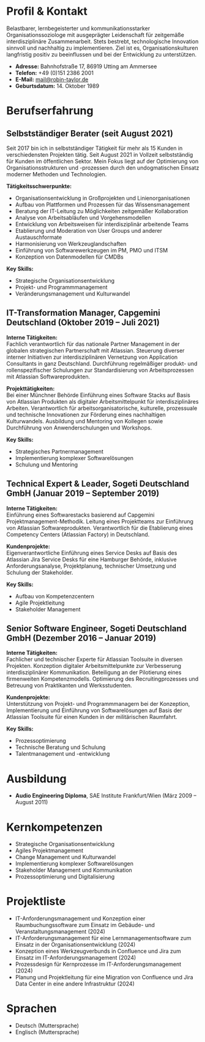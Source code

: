 # Profil & Kontakt

Belastbarer, lernbegeisterter und kommunikationsstarker Organisationssoziologe mit ausgeprägter Leidenschaft für zeitgemäße interdisziplinäre Zusammenarbeit. Stets bestrebt, technologische Innovation sinnvoll und nachhaltig zu implementieren. Ziel ist es, Organisationskulturen langfristig positiv zu beeinflussen und bei der Entwicklung zu unterstützen.

- **Adresse:** Bahnhofstraße 17, 86919 Utting am Ammersee
- **Telefon:** +49 (0)151 2386 2001
- **E-Mail:**  [mail@robin-taylor.de](mailto:mail@robin-taylor.de)
- **Geburtsdatum:** 14. Oktober 1989

# Berufserfahrung

## Selbstständiger Berater (seit August 2021)

Seit 2017 bin ich in selbstständiger Tätigkeit für mehr als 15 Kunden in verschiedensten Projekten tätig. Seit August 2021 in Vollzeit selbstständig für Kunden im öffentlichen Sektor. Mein Fokus liegt auf der Optimierung von Organisationsstrukturen und -prozessen durch den undogmatischen Einsatz moderner Methoden und Technologien.

**Tätigkeitsschwerpunkte:**

- Organisationsentwicklung in Großprojekten und Linienorganisationen
- Aufbau von Plattformen und Prozessen für das Wissensmanagement
- Beratung der IT-Leitung zu Möglichkeiten zeitgemäßer Kollaboration
- Analyse von Arbeitsabläufen und Vorgehensmodellen
- Entwicklung von Arbeitsweisen für interdisziplinär arbeitende Teams
- Etablierung und Moderation von User Groups und anderer Austauschformate
- Harmonisierung von Werkzeuglandschaften 
- Einführung von Softwarewerkzeugen im PM, PMO und ITSM
- Konzeption von Datenmodellen für CMDBs

**Key Skills:**

- Strategische Organisationsentwicklung
- Projekt- und Programmmanagement
- Veränderungsmanagement und Kulturwandel

## IT-Transformation Manager, Capgemini Deutschland (Oktober 2019 – Juli 2021)

**Interne Tätigkeiten:**  
Fachlich verantwortlich für das nationale Partner Management in der globalen strategischen Partnerschaft mit Atlassian. Steuerung diverser interner Initiativen zur interdisziplinären Vernetzung von Application Consultants in ganz Deutschland. Durchführung regelmäßiger produkt- und rollenspezifischer Schulungen zur Standardisierung von Arbeitsprozessen mit Atlassian Softwareprodukten.

**Projekttätigkeiten:**  
Bei einer Münchner Behörde Einführung eines Software Stacks auf Basis von Atlassian Produkten als digitaler Arbeitsmittelpunkt für interdisziplinäres Arbeiten. Verantwortlich für arbeitsorganisatorische, kulturelle, prozessuale und technische Innovationen zur Förderung eines nachhaltigen Kulturwandels. Ausbildung und Mentoring von Kollegen sowie Durchführung von Anwenderschulungen und Workshops.

**Key Skills:**

- Strategisches Partnermanagement
- Implementierung komplexer Softwarelösungen
- Schulung und Mentoring

## Technical Expert & Leader, Sogeti Deutschland GmbH (Januar 2019 – September 2019)

**Interne Tätigkeiten:**  
Einführung eines Softwarestacks basierend auf Capgemini Projektmanagement-Methodik. Leitung eines Projektteams zur Einführung von Atlassian Softwareprodukten. Verantwortlich für die Etablierung eines Competency Centers (Atlassian Factory) in Deutschland.

**Kundenprojekte:**  
Eigenverantwortliche Einführung eines Service Desks auf Basis des Atlassian Jira Service Desks für eine Hamburger Behörde, inklusive Anforderungsanalyse, Projektplanung, technischer Umsetzung und Schulung der Stakeholder.

**Key Skills:**

- Aufbau von Kompetenzcentern
- Agile Projektleitung
- Stakeholder Management

## Senior Software Engineer, Sogeti Deutschland GmbH (Dezember 2016 – Januar 2019)

**Interne Tätigkeiten:**  
Fachlicher und technischer Experte für Atlassian Toolsuite in diversen Projekten. Konzeption digitaler Arbeitsmittelpunkte zur Verbesserung interdisziplinärer Kommunikation. Beteiligung an der Pilotierung eines firmenweiten Kompetenzmodells. Optimierung des Recruitingprozesses und Betreuung von Praktikanten und Werksstudenten.

**Kundenprojekte:**  
Unterstützung von Projekt- und Programmmanagern bei der Konzeption, Implementierung und Einführung von Softwarelösungen auf Basis der Atlassian Toolsuite für einen Kunden in der militärischen Raumfahrt.

**Key Skills:**
- Prozessoptimierung
- Technische Beratung und Schulung
- Talentmanagement und -entwicklung

# Ausbildung

-   **Audio Engineering Diploma**, SAE Institute Frankfurt/Wien (März 2009 – August 2011)

# Kernkompetenzen

- Strategische Organisationsentwicklung
- Agiles Projektmanagement
- Change Management und Kulturwandel
- Implementierung komplexer Softwarelösungen
- Stakeholder Management und Kommunikation
- Prozessoptimierung und Digitalisierung

# Projektliste

- IT-Anforderungsmanagement und Konzeption einer Raumbuchungssoftware zum Einsatz im Gebäude- und Veranstaltungsmanagement (2024)
- IT-Anforderungsmanagement für eine Lernmanagementsoftware zum Einsatz in der Organisationsentwicklung (2024)
- Konzeption eines Werkzeugverbunds in Confluence und Jira zum Einsatz im IT-Anforderungsmanagement (2024)
- Prozessdesign für Kernprozesse im IT-Anforderungsmanagement (2024)
- Planung und Projektleitung für eine Migration von Confluence und Jira Data Center in eine andere Infrastruktur (2024)

# Sprachen

- Deutsch (Muttersprache)
- Englisch (Muttersprache)
